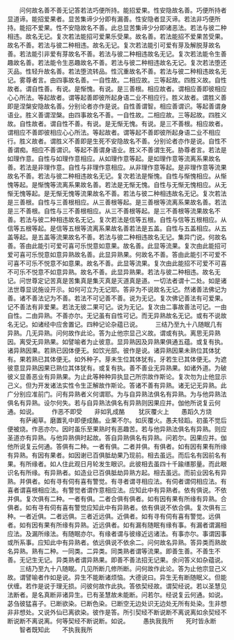<!-- { "loadSidebar": true } -->
　　问何故名善不善无记答若法巧便所持。能招爱果。性安隐故名善。巧便所持者显道谛。能招爱果者。显苦集谛少分即有漏善。性安隐者显灭谛。若法非巧便所持。能招不爱果。性不安隐故名不善。此总显苦集谛少分即诸恶法。若法与彼二种相违。故名无记。复次若法能招可爱果乐受果。故名善。若法能招不爱果苦受果。故名不善。若法与彼二种相违。故名无记。复次若法能引可爱有芽及解脱芽故名善。若法能引非爱有芽故名不善。若法与彼二种相违故名无记。复次若法能令生善趣故名善。若法能令生恶趣故名不善。若法与彼二种相违故名无记。复次若法堕还灭品。性轻升故名善。若法堕流转品。性沉重故名不善。若法与彼二种相违故名无记。雾尊者言。由四事故名善。一自性故。二相应故。三等起故。四胜义故。自性故者。谓自性善。有说。是惭愧。有说。是三善根。相应故者。谓相应善即彼相应心心所法。等起故者。谓等起善即彼所起身语二业不相应行。胜义故者。谓胜义善即是涅槃安隐故名善。分别论者亦作是说。自性善谓智。相应善谓识。等起善谓身语业。胜义善谓涅槃。由四事故名不善。一自性故。二相应故。三等起故。四胜义故。自性故者。谓自性不善。有说。是无惭无愧。有说。是三不善根。相应故者。谓相应不善即彼相应心心所法。等起故者。谓等起不善即彼所起身语二业不相应行。胜义故者。谓胜义不善即是生死不安隐故名不善。分别论者亦作是说。自性不善谓痴。相应不善谓识。等起不善谓身语业。胜义不善谓生死。胁尊者言。若法是如理作意。自性与如理作意相应。从如理作意等起。是如理作意等流离系果故名善。若法是非理作意。自性与非理作意相应。从非理作意等起。是非理作意等流果故名不善。若法与彼二种相违故名无记。复次若法是惭愧。自性与惭愧相应。从惭愧等起。是惭愧等流离系果故名善。若法是无惭无愧。自性与无惭无愧相应。从无惭无愧等起。是无惭无愧等流果故名不善。若法与彼二种相违故名无记。复次若法是三善根。自性与三善根相应。从三善根等起。是三善根等流离系果故名善。若法是三不善根。自性与三不善根相应。从三不善根等起。是三不善根等流果故名不善。若法与彼二种相违故名无记。复次若法是信等五根。自性与信等五根相应。从信等五根等起。是信等五根等流离系果故名善若法是五盖。自性与五盖相应。从五盖等起。是五盖等流果故名不善。若法与彼二种相违故名无记。集异门说。何故名善。答由此能引可爱可喜可乐悦意如意果。故名善。此显等流果。复次由此能招可爱可喜可乐悦意如意异熟故名善。此显异熟果。何故名不善。答由此能引不可爱不可喜不可乐不悦意不如意果。故名不善。此显等流果。复次由此能招不可爱不可喜不可乐不悦意不如意异熟。故名不善。此显异熟果。若法与彼二种相违。故名无记。问世尊定记苦真是苦集真是集灭真是灭道真是道。一切法者谓十二处。如是诸法世尊显说施设开示。如何可立为无记耶。答非为不说故名无记。然诸善法佛记为善。诸不善法记为不善。若法不可记善不善。说为无记。复次佛记善法有可爱果。记不善法有非爱果。若法无彼二果可记。说为无记。复次由二事故善法可记。一由自性。二由异熟。不善亦尔。无记虽有自性可记。而无异熟故名无记。或有不说故名无记。如诸经中应舍置记。四种记论杂蕴已说。
　　三结乃至九十八随眠几有异熟。几无异熟。问何故作此论。答为止他宗显己义故。谓或有执。离思无异熟因。离受无异熟果。如譬喻者为止彼意。显异熟因及异熟果俱通五蕴。或复有执。诸异熟因果。若熟已因体便无。如饮光部。彼作是说。诸异熟因果未熟位其体犹有。果若熟已其体便无。如外种子。芽未生位其体犹有。牙若生已其体便无。为遮彼意显异熟因果已熟位其体犹有。或复有执。善不善业无异熟果。如诸外道。为破彼义显善恶业有异熟果。为止此等种种异执显己所宗故作斯论。复次勿为止他显示己义。但为开发诸法实性令生正解故作斯论。答诸不善有异熟。诸无记无异熟。此广分别应准前门。问有异熟者义何谓耶。为与自异熟法俱名有异熟。为与他异熟法俱名有异熟。设尔何失。若与自异熟法俱名有异熟则因果应并。伽他所说复云何通。如说。
　　作恶不即受　　非如乳成酪
　　犹灰覆火上　　愚蹈久方烧
　　有萨阇草。磨置乳中即便成酪。业果不尔。如灰覆火。愚夫轻蹈。初虽不觉后便被烧。作恶亦尔。因时虽乐至果熟时有恶趣苦。若与他异熟法俱名有异熟。则应圣道亦有异熟。与他异熟俱时起故。答自异熟俱名有异熟。问若尔。因果应并。伽他所说复云何通。答俱有二种。一者有俱。二者并俱。有俱者。如有因有果有所缘有异熟。有因有果者。如因谢已百俱胝劫果乃现前。相去虽远。而后名有因前名有果。有所缘者。如人住此观日月轮发生眼识。此彼相去虽四十千踰缮那量。而此眼识名有所缘。有异熟者。如造业已百俱胝劫异熟方起。相去虽远。而前业因名有异熟。并俱者。如有寻有伺有喜有警觉。有寻者谓寻相应法。有伺者谓伺相应法。有喜者谓喜根相应法。有警觉者谓作意相应法。应知此中有异熟者。依有俱说。不依并俱。复次俱有二种。一者有俱。二者合俱有俱者。如有因有果有所缘有异熟。合俱者。如有寻有伺有喜有警觉应知此中有异熟者。依有俱说不依合俱。复次俱有三种。一者近俱。二者远俱。三者近远俱。近俱者。如有寻有伺有喜有警觉。远俱者。如有因有果有所缘有异熟。近远俱者。如有漏有随眠有缘有事。有漏者谓漏相应法。及漏所缘法。有随眠亦尔。有缘者谓与彼缘近远诸法。有事亦尔。事谓因事或所系事。应知此中有异熟者。依远俱说不依余二。问何故名异熟。答异类而熟故名异熟。熟有二种。一同类。二异类。同类熟者谓等流果。即善生善。不善生不善。无记生无记。异类熟者谓异熟果。即善不善法招无记果。余问答义如杂蕴说。
　　三结乃至九十八随眠。几见所断几修所断。问何故作此论。答为止他宗显己义故。谓譬喻者作如是说。异生不能断诸烦恼。大德说曰。异生无有断随眠义。但能伏缠。若作是说于理无损。问彼何故作此执。答依契经故。谓契经说。若以圣慧见法断者。是名真断非诸异生。已有圣慧故未能断。问若尔。经说复云何通。如说。苾刍彼猛喜子。已断欲染。已断色染。已断空无边处识无边处无所有处染。生非想非非想处。又说外仙已离欲染。彼作是答。所引契经不断说断不离说离如余契经不断说断不离说离。何等契经不断说断。如说。
　　愚执我我所　　死时皆永断
　　智者既知此　　不执我我所
